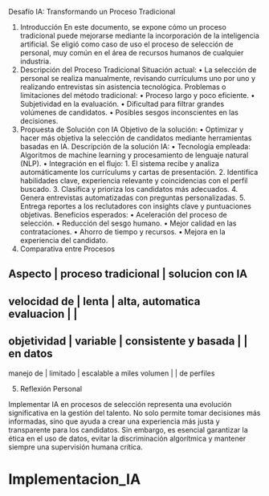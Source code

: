 Desafío IA: Transformando un Proceso Tradicional
1. Introducción
En este documento, se expone cómo un proceso tradicional puede mejorarse mediante la incorporación de la inteligencia artificial. Se eligió como caso de uso el proceso de selección de personal, muy común en el área de recursos humanos de cualquier industria.
2. Descripción del Proceso Tradicional
Situación actual:
    • La selección de personal se realiza manualmente, revisando currículums uno por uno y realizando entrevistas sin asistencia tecnológica.
Problemas o limitaciones del método tradicional:
    • Proceso largo y poco eficiente.
    • Subjetividad en la evaluación.
    • Dificultad para filtrar grandes volúmenes de candidatos.
    • Posibles sesgos inconscientes en las decisiones.
3. Propuesta de Solución con IA
Objetivo de la solución:
    • Optimizar y hacer más objetiva la selección de candidatos mediante herramientas basadas en IA.
Descripción de la solución IA:
    • Tecnología empleada: Algoritmos de machine learning y procesamiento de lenguaje natural (NLP).
    • Integración en el flujo:
        1. El sistema recibe y analiza automáticamente los currículums y cartas de presentación.
        2. Identifica habilidades clave, experiencia relevante y coincidencias con el perfil buscado.
        3. Clasifica y prioriza los candidatos más adecuados.
        4. Genera entrevistas automatizadas con preguntas personalizadas.
        5. Entrega reportes a los reclutadores con insights clave y puntuaciones objetivas.
Beneficios esperados:
    • Aceleración del proceso de selección.
    • Reducción del sesgo humano.
    • Mejor calidad en las contrataciones.
    • Ahorro de tiempo y recursos.
    • Mejora en la experiencia del candidato.
4. Comparativa entre Procesos

Aspecto	        |  proceso tradicional	     |	  solucion con IA
--------------------------------------------------------------
velocidad de    |    lenta     	           |   alta, automatica                           
evaluacion      |              		         |
--------------------------------------------------------------
objetividad     | 	variable               |  consistente y basada
                |                          |  en datos
--------------------------------------------------------------
manejo de       |  limitado                |  escalable a miles
volumen         |                          |  de perfiles



5. Reflexión Personal

Implementar IA en procesos de selección representa una evolución significativa en la gestión del talento. No solo permite tomar decisiones más informadas, sino que ayuda a crear una experiencia más justa y transparente para los candidatos. Sin embargo, es esencial garantizar la ética en el uso de datos, evitar la discriminación algorítmica y mantener siempre una supervisión humana crítica.



# Implementacion_IA

